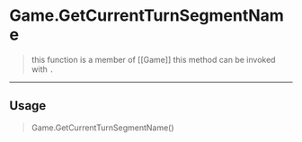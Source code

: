 # Game.GetCurrentTurnSegmentName
> this function is a member of [[Game]]
> this method can be invoked with `.`
-----
## Usage
> Game.GetCurrentTurnSegmentName()
